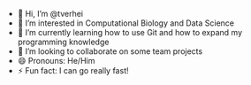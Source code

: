 - 👋 Hi, I’m @tverhei
- 👀 I’m interested in Computational Biology and Data Science
- 🌱 I’m currently learning how to use Git and how to expand my programming knowledge
- 💞️ I’m looking to collaborate on some team projects
- 😄 Pronouns: He/Him
- ⚡ Fun fact: I can go really fast!

